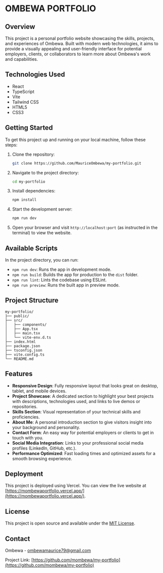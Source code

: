 # OMBEWA PORTFOLIO

## Overview

This project is a personal portfolio website showcasing the skills, projects, and experiences of Ombewa. Built with modern web technologies, it aims to provide a visually appealing and user-friendly interface for potential employers, clients, or collaborators to learn more about Ombewa's work and capabilities.

## Technologies Used

- React
- TypeScript
- Vite
- Tailwind CSS
- HTML5
- CSS3

## Getting Started

To get this project up and running on your local machine, follow these steps:

1. Clone the repository:
   ```bash
   git clone https://github.com/MauriceOmbewa/my-portfolio.git
   ```

2. Navigate to the project directory:
   ```bash
   cd my-portfolio
   ```

3. Install dependencies:
   ```bash
   npm install
   ```

4. Start the development server:
   ```bash
   npm run dev
   ```

5. Open your browser and visit `http://localhost:port` (as instructed in the terminal) to view the website.

## Available Scripts

In the project directory, you can run:

- `npm run dev`: Runs the app in development mode.
- `npm run build`: Builds the app for production to the `dist` folder.
- `npm run lint`: Lints the codebase using ESLint.
- `npm run preview`: Runs the built app in preview mode.

## Project Structure

```
my-portfolio/
├── public/
├── src/
│   ├── components/
│   ├── App.tsx
│   ├── main.tsx
│   └── vite-env.d.ts
├── index.html
├── package.json
├── tsconfig.json
├── vite.config.ts
└── README.md
```

## Features

- **Responsive Design**: Fully responsive layout that looks great on desktop, tablet, and mobile devices.
- **Project Showcase**: A dedicated section to highlight your best projects with descriptions, technologies used, and links to live demos or repositories.
- **Skills Section**: Visual representation of your technical skills and proficiencies.
- **About Me**: A personal introduction section to give visitors insight into your background and personality.
- **Contact Form**: An easy way for potential employers or clients to get in touch with you.
- **Social Media Integration**: Links to your professional social media profiles (LinkedIn, GitHub, etc.).
- **Performance Optimized**: Fast loading times and optimized assets for a smooth browsing experience.

## Deployment

This project is deployed using Vercel. You can view the live website at [https://mombewaportfolio.vercel.app/](https://mombewaportfolio.vercel.app/).

## License

This project is open source and available under the [MIT License](LICENSE).

## Contact

Ombewa - ombewamaurice79@gmail.com

Project Link: [https://github.com/mombewa/my-portfolio](https://github.com/mombewa/my-portfolio)